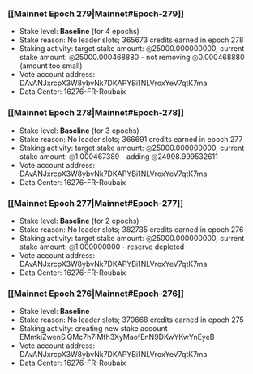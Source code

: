 ### [[Mainnet Epoch 279|Mainnet#Epoch-279]]
* Stake level: **Baseline** (for 4 epochs)
* Stake reason: No leader slots; 365673 credits earned in epoch 278
* Staking activity: target stake amount: ◎25000.000000000, current stake amount: ◎25000.000468880 - not removing ◎0.000468880 (amount too small)
* Vote account address: DAvANJxrcpX3W8ybvNk7DKAPYBi1NLVroxYeV7qtK7ma
* Data Center: 16276-FR-Roubaix
### [[Mainnet Epoch 278|Mainnet#Epoch-278]]
* Stake level: **Baseline** (for 3 epochs)
* Stake reason: No leader slots; 366691 credits earned in epoch 277
* Staking activity: target stake amount: ◎25000.000000000, current stake amount: ◎1.000467389 - adding ◎24998.999532611
* Vote account address: DAvANJxrcpX3W8ybvNk7DKAPYBi1NLVroxYeV7qtK7ma
* Data Center: 16276-FR-Roubaix
### [[Mainnet Epoch 277|Mainnet#Epoch-277]]
* Stake level: **Baseline** (for 2 epochs)
* Stake reason: No leader slots; 382735 credits earned in epoch 276
* Staking activity: target stake amount: ◎25000.000000000, current stake amount: ◎1.000000000 - reserve depleted
* Vote account address: DAvANJxrcpX3W8ybvNk7DKAPYBi1NLVroxYeV7qtK7ma
* Data Center: 16276-FR-Roubaix
### [[Mainnet Epoch 276|Mainnet#Epoch-276]]
* Stake level: **Baseline**
* Stake reason: No leader slots; 370668 credits earned in epoch 275
* Staking activity: creating new stake account EMmkiZwenSiQMc7h7iMfh3XyMaofEnN9DKwYKwYnEyeB
* Vote account address: DAvANJxrcpX3W8ybvNk7DKAPYBi1NLVroxYeV7qtK7ma
* Data Center: 16276-FR-Roubaix
